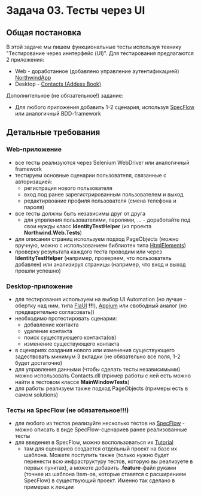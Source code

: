﻿# Задача 03. Тесты через UI

## Общая постановка
В этой задаче мы пишем функциональные тесты используя технику "Тестирование через иннтерфейс (UI)". 
Для тестирования предлагаются 2 приложения:
- Web - доработанное (добавлено управление аутентификацией) [NorthwindApp](NorthwindApp)
- Desktop - [Contacts (Addess Book)](Contacts)

Дополнительное (не обязательное!) задание:
- Для любого приложения добавить 1-2 сценария, используя [SpecFlow](https://specflow.org/) или аналогичный BDD-framework


## Детальные требования
### Web-приложение
- все тесты реализуются через Selenium WebDriver или аналогичный framework
- тестируем основные сценарии пользователя, связанные с авторизацией:
    - регистрация нового пользователя
    - вход под ранее зарегистрированным пользователем и выход
    - редактирвоание профиля пользователя (смена телефона и пароля)
- все тесты должны быть независимы друг от друга
    - для упрвления пользователями, паролями, ... - доработайте под свои нужды класс **IdentityTestHelper** (из проекта **Northwind.Web.Tests**)
- для описания страниц используем подход PageObjects (можно вручную, можно с использованием библиотек типа [HtmlElements](https://github.com/eger-geger/Selenium.HtmlElements.Net))
- проверку результата каждого теста проводим или через **IdentityTestHelper** (например, проверяем, что пользователь добавлен) или анализируя страницы (например, что вход и выход прошли успешно)

### Desktop-приложение
- для тестирования используем на выбор UI Automation (но лучше - обертку над ним, типа [FlaUI](https://github.com/FlaUI/FlaUI) **!!!**), [Appium](http://appium.io/) или свободный аналог (но предварительно согласовать))
- необходимо протестировать сценарии:
    - добавление контакта
    - удаление контакта
    - поиск существующего контакта(ов)
    - изменение существующего контакта
- в сценариях создания нового или изменения существующего задествовать минимум 3 вкладки (не обязательно все поля, 1-2 будет достаточно)
- для управления данными (чтобы сделать тесты независимыми) можно использовать Contacts.dll (пример работы с ней есть можно найти в тестовом классе **MainWindowTests**)
- для работы реализуем также подход PageObjects (примеры есть в самом solutions)

### Тесты на SpecFlow (не обязательное!!!)
- для любого из тестов реализуйте несколько тестов на [SpecFlow](https://specflow.org/) - можно описать в виде SpecFlow-сценариев ранее реализованные тесты
- для введения в SpecFlow, можно воспользоваться их [Tutorial](https://docs.specflow.org/projects/getting-started/en/latest/index.html) 
    - там для сценариев создается отдельный проект на базе их шаблона. Можете поступить также (только нужно будет перенести всю инфраструктуру тестов, которую вы реализуете в первых пунктах), а можете добавить **.feature**-файл руками (точнее из шаблона Item-ов, которые ставятся с расширением SpecFlow) в существующий проект. Именно так сделано в примерах к лекции
